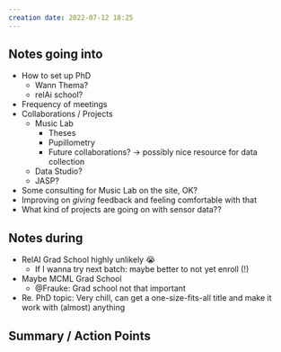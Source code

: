 ```yaml
---
creation date: 2022-07-12 18:25
---
```



## Notes going into
- How to set up PhD
	- Wann Thema?
	- relAi school?
- Frequency of meetings
- Collaborations / Projects
	- Music Lab
		- Theses
		- Pupillometry
		- Future collaborations? -> possibly nice resource for data collection
	- Data Studio?
	- JASP?
- Some consulting for Music Lab on the site, OK?
- Improving on *giving* feedback and feeling comfortable with that
- What kind of projects are going on with sensor data??

## Notes during
- RelAI Grad School highly unlikely 😭
	- If I wanna try next batch: maybe better to not yet enroll (!)
- Maybe MCML Grad School
	- @Frauke: Grad school not that important
- Re. PhD topic: Very chill, can get a one-size-fits-all title and make it work with (almost) anything


## Summary / Action Points
